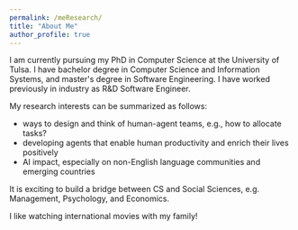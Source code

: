 ```yaml
---
permalink: /meResearch/
title: "About Me"
author_profile: true
---
```


I am currently pursuing my PhD in Computer Science at the University of Tulsa. I have bachelor degree in Computer 
Science and Information Systems, and master's degree in Software Engineering. I have worked previously in
industry as R&D Software Engineer.

My research interests can be summarized as follows:
* ways to design and think of human-agent teams, e.g., how to allocate tasks?
* developing agents that enable human productivity and enrich their lives positively
* AI impact, especially on non-English language communities and emerging countries

It is exciting to build a bridge between CS and Social Sciences, e.g. Management, Psychology, and Economics.


I like watching international movies with my family!

[comment]: <> (as I find world cultures &#40;and geographies**&#41; fascinating!)


